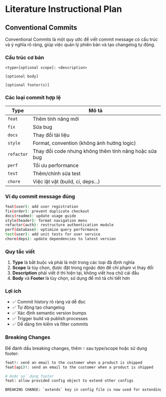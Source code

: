 # Literature Instructional Plan

## Conventional Commits

Conventional Commits là một quy ước để viết commit message có cấu trúc và ý nghĩa rõ ràng, giúp việc quản lý phiên bản và tạo changelog tự động.

### Cấu trúc cơ bản

```
<type>[optional scope]: <description>

[optional body]

[optional footer(s)]
```

### Các loại commit hợp lệ

| Type | Mô tả |
|------|-------|
| `feat` | Thêm tính năng mới |
| `fix` | Sửa bug |
| `docs` | Thay đổi tài liệu |
| `style` | Format, convention (không ảnh hưởng logic) |
| `refactor` | Thay đổi code nhưng không thêm tính năng hoặc sửa bug |
| `perf` | Tối ưu performance |
| `test` | Thêm/chỉnh sửa test |
| `chore` | Việc lặt vặt (build, ci, deps...) |

### Ví dụ commit message đúng

```bash
feat(user): add user registration
fix(order): prevent duplicate checkout  
docs(readme): update usage guide
style(header): format navigation menu
refactor(auth): restructure authentication module
perf(database): optimize query performance
test(user): add unit tests for user service
chore(deps): update dependencies to latest version
```

### Quy tắc viết

1. **Type** là bắt buộc và phải là một trong các loại đã định nghĩa
2. **Scope** là tùy chọn, được đặt trong ngoặc đơn để chỉ phạm vi thay đổi
3. **Description** phải viết ở thì hiện tại, không viết hoa chữ cái đầu
4. **Body** và **Footer** là tùy chọn, sử dụng để mô tả chi tiết hơn

### Lợi ích

- ✅ Commit history rõ ràng và dễ đọc
- ✅ Tự động tạo changelog
- ✅ Xác định semantic version bumps
- ✅ Trigger build và publish processes
- ✅ Dễ dàng tìm kiếm và filter commits

### Breaking Changes

Để đánh dấu breaking changes, thêm `!` sau type/scope hoặc sử dụng footer:

```bash
feat!: send an email to the customer when a product is shipped
feat(api)!: send an email to the customer when a product is shipped

# Hoặc sử dụng footer
feat: allow provided config object to extend other configs

BREAKING CHANGE: `extends` key in config file is now used for extending other config files
```
